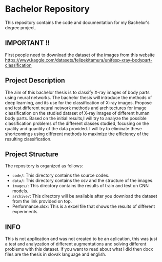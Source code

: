 # Bachelor Repository

This repository contains the code and documentation for my Bachelor's degree project.

## IMPORTANT !! 

First people need to download the dataset of the images from this website https://www.kaggle.com/datasets/felipekitamura/unifesp-xray-bodypart-classification

## Project Description

The aim of this bachelor thesis is to classify X-ray images of body parts using neural networks. The bachelor thesis will introduce the methods of deep learning, and its use for the classification of X-ray images. Propose and test different neural network methods and architectures for image classification on the studied dataset of X-ray images of different human body parts. Based on the initial results,I will try to analyze the possible classification problems of the different classes studied, focusing on the quality and quantity of the data provided. I will try to eliminate these shortcomings using different methods to maximize the efficiency of the resulting classification. 

## Project Structure

The repository is organized as follows:

- `code/`: This directory contains the source codes.
- `data/`: This directory contains the csv and the structure of the images.
- `images/`: This directory contains the results of train and test on CNN models.
- `archive/`: This directory will be available after you download the dataset from the link provided on top.
- Performance.xlsx: This is a excel file that shows the results of different experiments.

## INFO
This is not application and was not created to be an aplication, this was just a test and analyzation of different augmentations and solving different problems with this dataset. If you want to read about what i did then docx files are the thesis in slovak language and english. 

